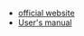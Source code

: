 * [official website](http://sqlmap.org/)
* [User's manual](https://github.com/sqlmapproject/sqlmap/wiki/Users-manual)